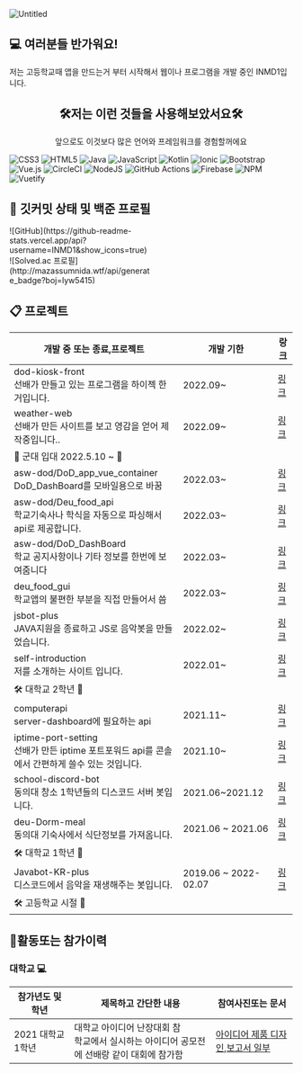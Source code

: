 
![Untitled](https://user-images.githubusercontent.com/87979171/194687583-0323233b-ed56-4af4-b1f7-69ba148a8ec0.jpg)
## 💻 여러분들 반가워요!
저는 고등학교때 앱을 만드는거 부터 시작해서 웹이나 프로그램을 개발 중인 INMD1입니다.

<h2 align="center">🛠저는 이런 것들을 사용해보았서요🛠</h2>
<p align="center">앞으로도 이것보다 많은 언어와 프레임워크를 경험할꺼에요</p>

![CSS3](https://img.shields.io/badge/css3-%231572B6.svg?style=for-the-badge&logo=css3&logoColor=white)
![HTML5](https://img.shields.io/badge/html5-%23E34F26.svg?style=for-the-badge&logo=html5&logoColor=white)
![Java](https://img.shields.io/badge/java-%23ED8B00.svg?style=for-the-badge&logo=java&logoColor=white)
![JavaScript](https://img.shields.io/badge/javascript-%23323330.svg?style=for-the-badge&logo=javascript&logoColor=%23F7DF1E)
![Kotlin](https://img.shields.io/badge/kotlin-%237F52FF.svg?style=for-the-badge&logo=kotlin&logoColor=white)
![Ionic](https://img.shields.io/badge/Ionic-%233880FF.svg?style=for-the-badge&logo=Ionic&logoColor=white)
![Bootstrap](https://img.shields.io/badge/bootstrap-%23563D7C.svg?style=for-the-badge&logo=bootstrap&logoColor=white)
![Vue.js](https://img.shields.io/badge/vuejs-%2335495e.svg?style=for-the-badge&logo=vuedotjs&logoColor=%234FC08D)
![CircleCI](https://img.shields.io/badge/circle%20ci-%23161616.svg?style=for-the-badge&logo=circleci&logoColor=white)
![NodeJS](https://img.shields.io/badge/node.js-6DA55F?style=for-the-badge&logo=node.js&logoColor=white)
![GitHub Actions](https://img.shields.io/badge/github%20actions-%232671E5.svg?style=for-the-badge&logo=githubactions&logoColor=white)
![Firebase](https://img.shields.io/badge/Firebase-039BE5?style=for-the-badge&logo=Firebase&logoColor=white)
![NPM](https://img.shields.io/badge/NPM-%23000000.svg?style=for-the-badge&logo=npm&logoColor=white)
![Vuetify](https://img.shields.io/badge/Vuetify-1867C0?style=for-the-badge&logo=vuetify&logoColor=AEDDFF)



## 📝 깃커밋 상태 및 백준 프로필

<div>
    <div style="width: 50%">
        ![GitHub](https://github-readme-stats.vercel.app/api?username=INMD1&show_icons=true)    
    </div> 
    <div style="width: 50%">
        ![Solved.ac 프로필](http://mazassumnida.wtf/api/generate_badge?boj=lyw5415)
    </div> 
</div> 

## 📋 프로젝트 
|개발 중 또는 종료,프로젝트|개발 기한|랑크| 
|------|---|---|
|dod-kiosk-front <br> 선배가 만들고 있는 프로그램을 하이젝 한거입니다. |2022.09~|[링크](https://github.com/INMD1-Repo/dod-kiosk-front)| 
|weather-web <br> 선배가 만든 사이트를 보고 영감을 얻어 제작중입니다.. |2022.09~|[링크](https://github.com/INMD1/weather-web)| 
|🥾 군대 입대 2022.5.10 ~ 🔼| 
|asw-dod/DoD_app_vue_container<br>DoD_DashBoard를 모바일용으로 바꿈| 2022.03~ |[링크](https://github.com/asw-dod/DoD_app_vue_container)
|asw-dod/Deu_food_api<br>학교기숙사나 학식을 자동으로 파싱해서 api로 제공합니다.| 2022.03~ |[링크](https://github.com/asw-dod/Deu_food_api) 
|asw-dod/DoD_DashBoard<br>학교 공지사항이나 기타 정보를 한번에 보여줌니다| 2022.03~ |[링크](https://github.com/asw-dod/DoD_DashBoard) 
|deu_food_gui<br> 학교앱의 불편한 부분을 직접 만들어서 씀| 2022.03~ |[링크](https://github.com/INMD1/deu_food_gui)
|jsbot-plus<br> JAVA지원을 종료하고 JS로 음악봇을 만들었습니다.| 2022.02~ |[링크](https://github.com/INMD1/jsbot-plus)
|self-introduction<br> 저를 소개하는 사이트 입니다.| 2022.01~ |[링크](https://github.com/INMD1/self-introduction) |server-dashboard <br> 동아리실에 있는 개인서버에 라파와 터치스트린을 통해 관리할수 있는 데시보드를 제작합니다. |2021.11~|[링크](https://github.com/INMD1/server-dashboard)| 
|🛠 대학교 2학년 🔼| 
|computerapi <br> server-dashboard에 필요하는 api |2021.11~ |[링크](https://github.com/INMD1/computerapi)| 
|iptime-port-setting <br> 선배가 만든 iptime 포트포워드 api를 콘솔에서 간편하게 쓸수 있는 것입니다. |2021.10~|[링크](https://github.com/INMD1/iptime-port-setting)|
|school-discord-bot <br> 동의대 창소 1학년들의 디스코드 서버 봇입니다.|2021.06~2021.12|[링크](https://github.com/INMD1/school-discord-bot)| 
|deu-Dorm-meal <br> 동의대 기숙사에서 식단정보를 가져옴니다.|2021.06 ~ 2021.06|[링크](https://github.com/INMD1/deu-Dorm-mel)| |Checkapp <br> 출입자명부를 폰으로 작성하는 앱입니다.|2021.07 ~ 2021.08|[링크](https://github.com/INMD1/Checkapp)| 
|🛠 대학교 1학년 🔼| 
|Javabot-KR-plus <br> 디스코드에서 음악을 재생해주는 봇입니다.|2019.06 ~ 2022-02.07|[링크](https://github.com/INMD1/Javabot-KR-plus)| 
|🛠 고등학교 시절 🔼| 


## 🛒활동또는 참가이력 
### 대학교 💻 
|참가년도 및 학년|제목하고 간단한 내용|참여사진또는 문서 
|--------------|-----------------------------|--------| 
|2021 대학교 1학년|대학교 아이디어 난장대회 참<br>학교에서 실시하는 아이디어 공모전에 선배랑 같이 대회에 참가함|[아이디어 제품 디자인](https://user-images.githubusercontent.com/87979171/144269689-16433768-4a48-4afd-bafd-2d4bfe5f9c35.png),[보고서 일부](https://user-images.githubusercontent.com/87979171/144271306-6ead9c8c-47b1-4f9b-a26b-b875ee392e75.png)| |2021 대학교 1학년|대학교 크라우드 테스팅 경진대회<br>대학교 안에있는 기관에서 앱을 테스트 해서 결함이나 개선사항을 제출하는 대회에 참가함|[첨부사진](https://user-images.githubusercontent.com/87979171/144268849-0966f4ae-b07c-4c92-841e-01ee4df8a542.png),[참가메세지](https://user-images.githubusercontent.com/87979171/144269224-c4455ecd-c7e6-4a4f-ba3a-fb88b72a6112.png)| ## 고등학교 링크 첨부 <br> [구글 도스](https://docs.google.com/document/d/15YF7r8K7cV44-vdMoZiRCsorSV9ZizBa37i_kt9TIks/edit?usp=sharing)<br> 제작한 파일 한번보기: [바로가기](https://github.com/INMD1/backup-or-Archive)
